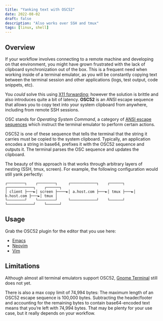 ```yaml
---
title: "Yanking text with OSC52"
date: 2022-08-02
draft: false
description: "Also works over SSH and tmux"
tags: [linux, shell]
---
```


## Overview

If your workflow involves connecting to a remote machine and developing on that environment, you might have grown frustrated with the lack of clipboard synchronization out of the box. This is a frequent need when working inside of a terminal emulator, as you will be constantly copying text between the terminal session and other applications (logs, test output, code snippets, etc).

You *could* solve this using [X11 forwarding](https://tldp.org/HOWTO/XDMCP-HOWTO/ssh.html); however the solution is brittle and also introduces quite a bit of latency. **OSC52** is an ANSI escape sequence that allows you to copy text into your system clipboard from anywhere, including from remote SSH sessions.

OSC stands for *Operating System Command*, a category of [ANSI escape sequences](https://en.wikipedia.org/wiki/ANSI_escape_code#Escape_sequences) which instruct the terminal emulator to perform certain actions.

OSC52 is one of these sequence that tells the terminal that the string it carries must be copied to the system clipboard. Typically, an application encodes a string in base64, prefixes it with the OSC52 sequence and outputs it. The terminal parses the OSC sequence and updates the clipboard.

The beauty of this approach is that works through arbitrary layers of nesting (SSH, tmux, screen). For example, the following configuration would still yank perfectly:

```
┌────────┐    ┌────────┐     ┌────────────┐    ┌──────┐    ┌────────────┐    ┌──────┐
│ client ├───►│ screen ├────►│ a.host.com ├───►│ tmux ├───►│ b.host.com ├───►│ tmux │
└────────┘    └────────┘     └────────────┘    └──────┘    └────────────┘    └──────┘
```

## Usage

Grab the OSC52 plugin for the editor that you use here:

* [Emacs](https://github.com/spudlyo/clipetty/blob/master/clipetty.el)
* [Neovim](https://github.com/ojroques/nvim-osc52)
* [Vim](https://github.com/ojroques/vim-oscyank)

## Limitations

Although almost all terminal emulators support OSC52, [Gnome Terminal](https://gitlab.gnome.org/GNOME/vte/-/issues/2495) still does not yet.

There is also a max copy limit of 74,994 bytes: The maximum length of an OSC52 escape sequence is 100,000 bytes. Subtracting the header/footer and accounting for the remaining bytes to contain base64-encoded text means that you’re left with 74,994 bytes. That may be plenty for your use case, but it really depends on your workflow.


